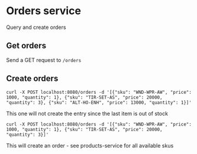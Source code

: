 # Orders service

Query and create orders

## Get orders

Send a GET request to `/orders`

## Create orders

```shell
curl -X POST localhost:8080/orders -d '[{"sku": "WND-WPR-AW", "price": 1000, "quantity": 1}, {"sku": "TIR-SET-AS", "price": 20000, "quantity": 3}, {"sku": "ALT-HO-ENH", "price": 13000, "quantity": 1}]'
```

This one will not create the entry since the last item is out of stock

```shell
curl -X POST localhost:8080/orders -d '[{"sku": "WND-WPR-AW", "price": 1000, "quantity": 1}, {"sku": "TIR-SET-AS", "price": 20000, "quantity": 3}]'
```

This will create an order - see products-service for all available skus
